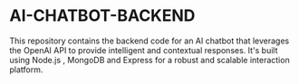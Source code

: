 # AI-CHATBOT-BACKEND
This repository contains the backend code for an AI chatbot that leverages the OpenAI API to provide intelligent and contextual responses. It's built using Node.js , MongoDB and  Express for a robust and scalable interaction platform.
